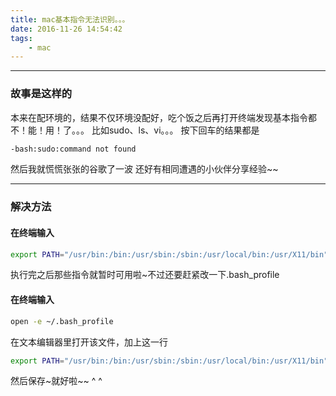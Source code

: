 ```yaml
---
title: mac基本指令无法识别。。。
date: 2016-11-26 14:54:42
tags:
	- mac
---
```

**********************************
### 故事是这样的
本来在配环境的，结果不仅环境没配好，吃个饭之后再打开终端发现基本指令都不！能！用！了。。。
比如sudo、ls、vi。。。
按下回车的结果都是
```bash
-bash:sudo:command not found
```
<!--more-->
然后我就慌慌张张的谷歌了一波  还好有相同遭遇的小伙伴分享经验~~
************************************
### 解决方法
#### 在终端输入
```bash
export PATH="/usr/bin:/bin:/usr/sbin:/sbin:/usr/local/bin:/usr/X11/bin"
```
执行完之后那些指令就暂时可用啦~不过还要赶紧改一下.bash_profile
#### 在终端输入
```bash
open -e ~/.bash_profile
```
在文本编辑器里打开该文件，加上这一行
```bash
export PATH="/usr/bin:/bin:/usr/sbin:/sbin:/usr/local/bin:/usr/X11/bin"
```
然后保存~就好啦~~  ^ ^
